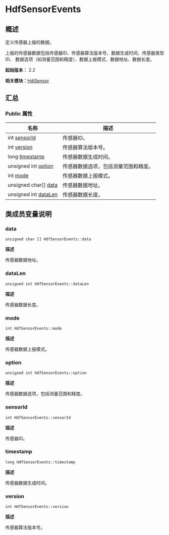 # HdfSensorEvents


## 概述

定义传感器上报的数据。

上报的传感器数据包括传感器ID、传感器算法版本号、数据生成时间、传感器类型ID、 数据选项（如测量范围和精度）、数据上报模式、数据地址、数据长度。

**起始版本：** 2.2

**相关模块：**[HdiSensor](_hdi_sensor_v20.md)


## 汇总


### Public 属性

| 名称 | 描述 | 
| -------- | -------- |
| int [sensorId](#sensorid) | 传感器ID。  | 
| int [version](#version) | 传感器算法版本号。  | 
| long [timestamp](#timestamp) | 传感器数据生成时间。  | 
| unsigned int [option](#option) | 传感器数据选项，包括测量范围和精度。  | 
| int [mode](#mode) | 传感器数据上报模式。  | 
| unsigned char[] [data](#data) | 传感器数据地址。  | 
| unsigned int [dataLen](#datalen) | 传感器数据长度。  | 


## 类成员变量说明


### data

```
unsigned char [] HdfSensorEvents::data
```
**描述**

传感器数据地址。


### dataLen

```
unsigned int HdfSensorEvents::dataLen
```
**描述**

传感器数据长度。


### mode

```
int HdfSensorEvents::mode
```
**描述**

传感器数据上报模式。


### option

```
unsigned int HdfSensorEvents::option
```
**描述**

传感器数据选项，包括测量范围和精度。


### sensorId

```
int HdfSensorEvents::sensorId
```
**描述**

传感器ID。


### timestamp

```
long HdfSensorEvents::timestamp
```
**描述**

传感器数据生成时间。


### version

```
int HdfSensorEvents::version
```
**描述**

传感器算法版本号。
